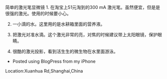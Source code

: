 简单的激光笔显微镜 1. 在淘宝上51元淘到的300 mA 激光笔。虽然便宜，但是是很强的激光。使用的时候要小心。  

2. 一小滴的水。这里用的是水耕箱里面的营养液。  

3. 把激光对准水滴。这个激光非常的亮，对焦的时候建议带上太阳眼镜，保护眼睛。  

4. 很酷的激光投影，看到活生生的微生物在水里面游泳。  

- Posted using BlogPress from my iPhone  

Location:Xuanhua Rd,Shanghai,China